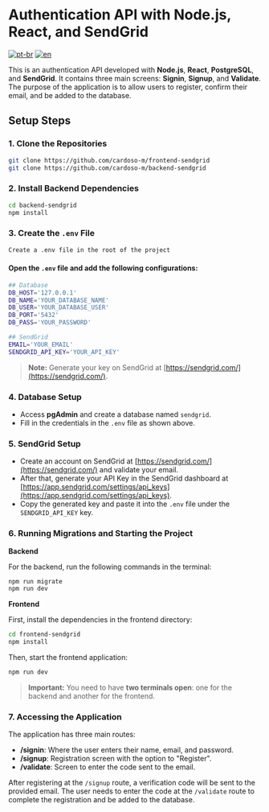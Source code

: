 # Authentication API with Node.js, React, and SendGrid
[![pt-br](https://img.shields.io/badge/language-pt--br-green.svg)](https://github.com/cardoso-m/frontend-sendgrid/blob/main/README.pt-br.md)
[![en](https://img.shields.io/badge/language-en-orange.svg)](https://github.com/cardoso-m/frontend-sendgrid/blob/main/README.md)

This is an authentication API developed with **Node.js**, **React**, **PostgreSQL**, and **SendGrid**. It contains three main screens: **Signin**, **Signup**, and **Validate**. The purpose of the application is to allow users to register, confirm their email, and be added to the database.

## Setup Steps

### 1. Clone the Repositories

```bash
git clone https://github.com/cardoso-m/frontend-sendgrid
git clone https://github.com/cardoso-m/backend-sendgrid
```

### 2. Install Backend Dependencies

```bash
cd backend-sendgrid
npm install
```

### 3. Create the `.env` File

```bash
Create a .env file in the root of the project
```

#### Open the `.env` file and add the following configurations:

```bash
## Database
DB_HOST='127.0.0.1'
DB_NAME='YOUR_DATABASE_NAME'
DB_USER='YOUR_DATABASE_USER'
DB_PORT='5432'
DB_PASS='YOUR_PASSWORD'

## SendGrid
EMAIL='YOUR_EMAIL'
SENDGRID_API_KEY='YOUR_API_KEY'
```

> **Note:** Generate your key on SendGrid at [https://sendgrid.com/](https://sendgrid.com/).

### 4. Database Setup

- Access **pgAdmin** and create a database named `sendgrid`.
- Fill in the credentials in the `.env` file as shown above.

### 5. SendGrid Setup

- Create an account on SendGrid at [https://sendgrid.com/](https://sendgrid.com/) and validate your email.
- After that, generate your API Key in the SendGrid dashboard at [https://app.sendgrid.com/settings/api_keys](https://app.sendgrid.com/settings/api_keys).
- Copy the generated key and paste it into the `.env` file under the `SENDGRID_API_KEY` key.

### 6. Running Migrations and Starting the Project

**Backend**

For the backend, run the following commands in the terminal:

```bash
npm run migrate
npm run dev
```

**Frontend**

First, install the dependencies in the frontend directory:

```bash
cd frontend-sendgrid
npm install
```

Then, start the frontend application:

```bash
npm run dev
```

> **Important:** You need to have **two terminals open**: one for the backend and another for the frontend.

### 7. Accessing the Application

The application has three main routes:

- **/signin**: Where the user enters their name, email, and password.
- **/signup**: Registration screen with the option to "Register".
- **/validate**: Screen to enter the code sent to the email.

After registering at the `/signup` route, a verification code will be sent to the provided email. The user needs to enter the code at the `/validate` route to complete the registration and be added to the database.
